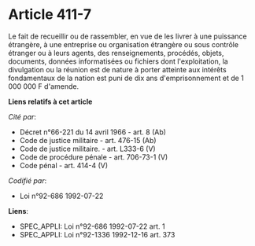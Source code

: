 # Article 411-7

Le fait de recueillir ou de rassembler, en vue de les livrer à une puissance étrangère, à une entreprise ou organisation
étrangère ou sous contrôle étranger ou à leurs agents, des renseignements, procédés, objets, documents, données informatisées
ou fichiers dont l'exploitation, la divulgation ou la réunion est de nature à porter atteinte aux intérêts fondamentaux de la
nation est puni de dix ans d'emprisonnement et de 1 000 000 F d'amende.

**Liens relatifs à cet article**

_Cité par_:

  - Décret n°66-221 du 14 avril 1966 - art. 8 (Ab)
  - Code de justice militaire - art. 476-15 (Ab)
  - Code de justice militaire. - art. L333-6 (V)
  - Code de procédure pénale - art. 706-73-1 (V)
  - Code pénal - art. 414-4 (V)

_Codifié par_:

  - Loi n°92-686 1992-07-22

**Liens**:

  - SPEC_APPLI: Loi n°92-686 1992-07-22 art. 1
  - SPEC_APPLI: Loi n°92-1336 1992-12-16 art. 373
